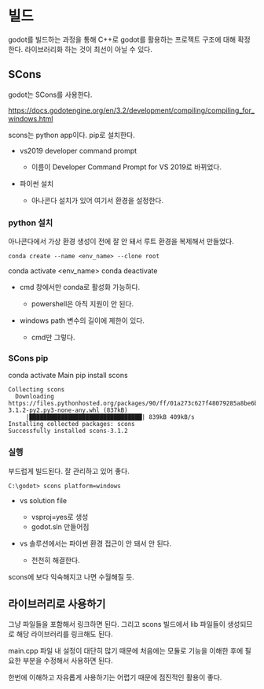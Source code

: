 # 빌드

godot를 빌드하는 과정을 통해 C++로 godot를 활용하는 프로젝트 
구조에 대해 확정한다. 라이브러리화 하는 것이 최선이 아닐 수 있다.

## SCons

godot는 SCons를 사용한다.

https://docs.godotengine.org/en/3.2/development/compiling/compiling_for_windows.html

scons는 python app이다. pip로 설치한다.

- vs2019 developer command prompt
  - 이름이 Developer Command Prompt for VS 2019로 바뀌었다.

- 파이썬 설치
  - 아나콘다 설치가 있어 여기서 환경을 설정한다.
  
### python 설치

아나콘다에서 가상 환경 생성이 전에 잘 안 돼서 루트 환경을 복제해서 만들었다.

```
conda create --name <env_name> --clone root
```

conda activate <env_name>
conda deactivate 

- cmd 창에서만 conda로 활성화 가능하다.
  - powershell은 아직 지원이 안 된다. 

- windows path 변수의 길이에 제한이 있다. 
  - cmd만 그렇다. 



### SCons pip 


conda activate Main
pip install scons 

```
Collecting scons
  Downloading https://files.pythonhosted.org/packages/90/ff/01a273c627f48079285a8be6bf4aadb95d6d6c1793c114c6876fc28aab5c/scons-3.1.2-py2.py3-none-any.whl (837kB)
     |████████████████████████████████| 839kB 409kB/s
Installing collected packages: scons
Successfully installed scons-3.1.2
```

### 실행

부드럽게 빌드된다. 잘 관리하고 있어 좋다.

```
C:\godot> scons platform=windows
```

- vs solution file
  - vsproj=yes로 생성
  - godot.sln 만들어짐
  

- vs 솔루션에서는 파이썬 환경 접근이 안 돼서 안 된다.
  - 천천히 해결한다.

scons에 보다 익숙해지고 나면 수월해질 듯. 


## 라이브러리로 사용하기

그냥 파일들을 포함해서 링크하면 된다. 
그리고 scons 빌드에서 lib 파일들이 생성되므로 해당 라이브러리를 링크해도 된다.

main.cpp 파일 내 설정이 대단히 많기 때문에 처음에는 모듈로 
기능을 이해한 후에 필요한 부분을 수정해서 사용하면 된다.

한번에 이해하고 자유롭게 사용하기는 어렵기 때문에 점진적인 활용이 좋다.






